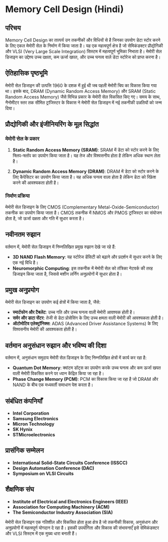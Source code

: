 # Memory Cell Design (Hindi)

## परिचय

Memory Cell Design का तात्पर्य उन तकनीकों और विधियों से है जिनका उपयोग डेटा स्टोर करने के लिए एकल मेमोरी सेल के निर्माण में किया जाता है। यह एक महत्वपूर्ण क्षेत्र है जो सेमिकंडक्टर प्रौद्योगिकी और VLSI (Very Large Scale Integration) सिस्टम में महत्वपूर्ण भूमिका निभाता है। मेमोरी सेल डिजाइन का उद्देश्य उच्च दक्षता, कम ऊर्जा खपत, और उच्च घनत्व वाले डेटा स्टोरेज को प्राप्त करना है।

## ऐतिहासिक पृष्ठभूमि

मेमोरी सेल डिजाइन की उत्पत्ति 1960 के दशक में हुई थी जब पहली मेमोरी चिप का विकास किया गया था। इसके बाद, DRAM (Dynamic Random Access Memory) और SRAM (Static Random Access Memory) जैसे विभिन्न प्रकार के मेमोरी सेल विकसित किए गए। समय के साथ, नैनोमीटर स्तर तक सीमित ट्रांजिस्टर के विकास ने मेमोरी सेल डिजाइन में नई तकनीकी उन्नतियों को जन्म दिया।

## प्रौद्योगिकी और इंजीनियरिंग के मूल सिद्धांत

### मेमोरी सेल के प्रकार

1. **Static Random Access Memory (SRAM)**: SRAM में डेटा को स्टोर करने के लिए फ्लिप-फ्लॉप का उपयोग किया जाता है। यह तेज और विश्वसनीय होता है लेकिन अधिक स्थान लेता है।
   
2. **Dynamic Random Access Memory (DRAM)**: DRAM में डेटा को स्टोर करने के लिए कैपेसिटर का उपयोग किया जाता है। यह अधिक घनत्व वाला होता है लेकिन डेटा को रिफ्रेश करने की आवश्यकता होती है।

### निर्माण प्रक्रिया

मेमोरी सेल डिजाइन के लिए CMOS (Complementary Metal-Oxide-Semiconductor) तकनीक का उपयोग किया जाता है। CMOS तकनीक में NMOS और PMOS ट्रांजिस्टर का संयोजन होता है, जो ऊर्जा दक्षता और गति में सुधार करता है।

## नवीनतम रुझान

वर्तमान में, मेमोरी सेल डिजाइन में निम्नलिखित प्रमुख रुझान देखे जा रहे हैं:

- **3D NAND Flash Memory**: यह स्टोरेज डेंसिटी को बढ़ाने और प्रदर्शन में सुधार करने के लिए एक नई विधि है।
- **Neuromorphic Computing**: इस तकनीक में मेमोरी सेल को तंत्रिका नेटवर्क की तरह डिजाइन किया जाता है, जिससे मशीन लर्निंग अनुप्रयोगों में सुधार होता है।

## प्रमुख अनुप्रयोग

मेमोरी सेल डिजाइन का उपयोग कई क्षेत्रों में किया जाता है, जैसे:

- **स्मार्टफोन और टैबलेट**: उच्च गति और उच्च घनत्व वाली मेमोरी आवश्यक होती है।
- **सर्वर और डाटा सेंटर**: तेजी से डेटा प्रोसेसिंग के लिए उच्च क्षमता वाली मेमोरी की आवश्यकता होती है।
- **ऑटोमोटिव एलेक्ट्रॉनिक्स**: ADAS (Advanced Driver Assistance Systems) के लिए विश्वसनीय मेमोरी की आवश्यकता होती है।

## वर्तमान अनुसंधान रुझान और भविष्य की दिशा

वर्तमान में, अनुसंधान समुदाय मेमोरी सेल डिजाइन के लिए निम्नलिखित क्षेत्रों में कार्य कर रहा है:

- **Quantum Dot Memory**: क्वांटम डॉट्स का उपयोग करके उच्च घनत्व और कम ऊर्जा खपत वाली मेमोरी विकसित करने पर ध्यान केंद्रित किया जा रहा है।
- **Phase Change Memory (PCM)**: PCM का विकास किया जा रहा है जो DRAM और NAND के बीच एक मध्यवर्ती समाधान पेश करता है।

## संबंधित कंपनियाँ

- **Intel Corporation**
- **Samsung Electronics**
- **Micron Technology**
- **SK Hynix**
- **STMicroelectronics**

## प्रासंगिक सम्मेलन

- **International Solid-State Circuits Conference (ISSCC)**
- **Design Automation Conference (DAC)**
- **Symposium on VLSI Circuits**

## शैक्षणिक संघ

- **Institute of Electrical and Electronics Engineers (IEEE)**
- **Association for Computing Machinery (ACM)**
- **The Semiconductor Industry Association (SIA)**

मेमोरी सेल डिजाइन एक गतिशील और विकसित होता हुआ क्षेत्र है जो तकनीकी विकास, अनुसंधान और अनुप्रयोगों में महत्वपूर्ण योगदान दे रहा है। इसकी उपयोगिता और विकास की संभावनाएँ इसे सेमिकंडक्टर और VLSI सिस्टम में एक मुख्य धारा बनाती हैं।
